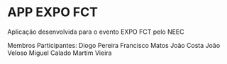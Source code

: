 # APP EXPO FCT
Aplicação desenvolvida para o evento EXPO FCT pelo NEEC <br />

Membros Participantes:
Diogo Pereira
Francisco Matos
João Costa
João Veloso
Miguel Calado
Martim Vieira
